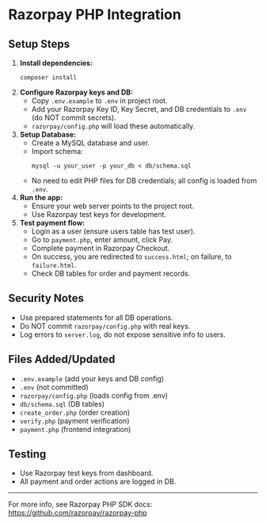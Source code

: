 # Razorpay PHP Integration

## Setup Steps

1. **Install dependencies:**
   ```
   composer install
   ```
2. **Configure Razorpay keys and DB:**
   - Copy `.env.example` to `.env` in project root.
   - Add your Razorpay Key ID, Key Secret, and DB credentials to `.env` (do NOT commit secrets).
   - `razorpay/config.php` will load these automatically.
3. **Setup Database:**
   - Create a MySQL database and user.
   - Import schema:
     ```
     mysql -u your_user -p your_db < db/schema.sql
     ```
   - No need to edit PHP files for DB credentials; all config is loaded from `.env`.
4. **Run the app:**
   - Ensure your web server points to the project root.
   - Use Razorpay test keys for development.
5. **Test payment flow:**
   - Login as a user (ensure users table has test user).
   - Go to `payment.php`, enter amount, click Pay.
   - Complete payment in Razorpay Checkout.
   - On success, you are redirected to `success.html`; on failure, to `failure.html`.
   - Check DB tables for order and payment records.

## Security Notes

- Use prepared statements for all DB operations.
- Do NOT commit `razorpay/config.php` with real keys.
- Log errors to `server.log`, do not expose sensitive info to users.

## Files Added/Updated

- `.env.example` (add your keys and DB config)
- `.env` (not committed)
- `razorpay/config.php` (loads config from .env)
- `db/schema.sql` (DB tables)
- `create_order.php` (order creation)
- `verify.php` (payment verification)
- `payment.php` (frontend integration)

## Testing

- Use Razorpay test keys from dashboard.
- All payment and order actions are logged in DB.

---

For more info, see Razorpay PHP SDK docs: https://github.com/razorpay/razorpay-php
